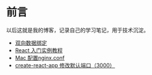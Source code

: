 
# 前言
以后这就是我的博客，记录自己的学习笔记，用于技术沉淀。

* [双向数据绑定](https://github.com/yu-style666/Blog/issues/1)
* [React 入门实例教程](https://github.com/yu-style666/Blog/issues/2)
* [Mac 配置nginx.conf](https://github.com/yu-style666/Blog/issues/3)
* [create-react-app 修改默认端口（3000）](https://github.com/yu-style666/Blog/issues/4)
